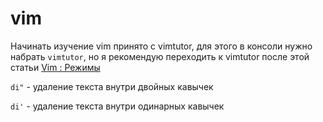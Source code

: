 # vim

Начинать изучение vim принято с vimtutor, для этого в консоли нужно набрать `vimtutor`, но я рекомендую переходить к vimtutor после этой статьи [Vim : Режимы](http://rus-linux.net/MyLDP/BOOKS/Vim/prosto-o-vim-07.html)

`di"` - удаление текста внутри двойных кавычек

`di'` - удаление текста внутри одинарных кавычек
